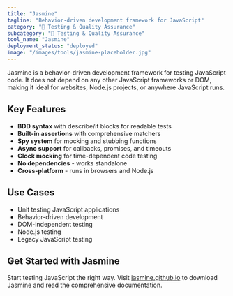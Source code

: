 ```yaml
---
title: "Jasmine"
tagline: "Behavior-driven development framework for JavaScript"
category: "🧪 Testing & Quality Assurance"
subcategory: "🧪 Testing & Quality Assurance"
tool_name: "Jasmine"
deployment_status: "deployed"
image: "/images/tools/jasmine-placeholder.jpg"
---
```

Jasmine is a behavior-driven development framework for testing JavaScript code. It does not depend on any other JavaScript frameworks or DOM, making it ideal for websites, Node.js projects, or anywhere JavaScript runs.

## Key Features

- **BDD syntax** with describe/it blocks for readable tests
- **Built-in assertions** with comprehensive matchers
- **Spy system** for mocking and stubbing functions
- **Async support** for callbacks, promises, and timeouts
- **Clock mocking** for time-dependent code testing
- **No dependencies** - works standalone
- **Cross-platform** - runs in browsers and Node.js

## Use Cases

- Unit testing JavaScript applications
- Behavior-driven development
- DOM-independent testing
- Node.js testing
- Legacy JavaScript testing

## Get Started with Jasmine

Start testing JavaScript the right way. Visit [jasmine.github.io](https://jasmine.github.io) to download Jasmine and read the comprehensive documentation.
